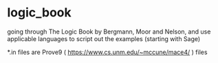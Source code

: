 # logic_book

going through The Logic Book by Bergmann, Moor and Nelson, and use applicable languages to script out the examples (starting with Sage)

*.in files are Prove9 ( https://www.cs.unm.edu/~mccune/mace4/ ) files
